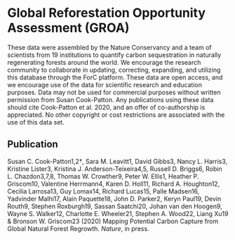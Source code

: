 # Global Reforestation Opportunity Assessment (GROA)

These data were assembled by the Nature Conservancy and a team of scientists from 19 institutions to quantify carbon sequestration in naturally regenerating forests around the world. We encourage the research community to collaborate in updating, correcting, expanding, and utilizing this database through the ForC platform. These data are open access, and we encourage use of the data for scientific research and education purposes. Data may not be used for commercial purposes without written permission from Susan Cook-Patton. Any publications using these data should cite Cook-Patton et al. 2020, and an offer of co-authorship is appreciated.  No other copyright or cost restrictions are associated with the use of this data set. 

## Publication
Susan C. Cook-Patton1,2†, Sara M. Leavitt1, David Gibbs3, Nancy L. Harris3, Kristine Lister3, Kristina J. Anderson-Teixeira4,5, Russell D. Briggs6, Robin L. Chazdon3,7,8, Thomas W. Crowther9, Peter W. Ellis1, Heather P. Griscom10, Valentine Herrmann4, Karen D. Holl11, Richard A. Houghton12, Cecilia Larrosa13, Guy Lomax14, Richard Lucas15, Palle Madsen16, Yadvinder Malhi17, Alain Paquette18, John D. Parker2, Keryn Paul19, Devin Routh9, Stephen Roxburgh19, Sassan Saatchi20, Johan van den Hoogen9, Wayne S. Walker12, Charlotte E. Wheeler21, Stephen A. Wood22, Liang Xu19 & Bronson W. Griscom23 (2020) Mapping Potential Carbon Capture from Global Natural Forest Regrowth. *Nature*, in press.
